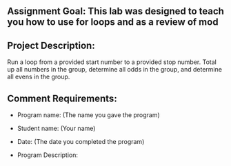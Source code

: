 ## Assignment  Goal: This lab was designed to teach you how to use for loops and as a review of mod

## Project Description:
 Run a loop from a provided start number to a provided stop number.   Total up all numbers in the group, determine all odds in the group, and determine all evens in the group.

## Comment Requirements:

- Program name: (The name you gave the program)

- Student name: (Your name)

- Date: (The date you completed the program)

- Program Description: